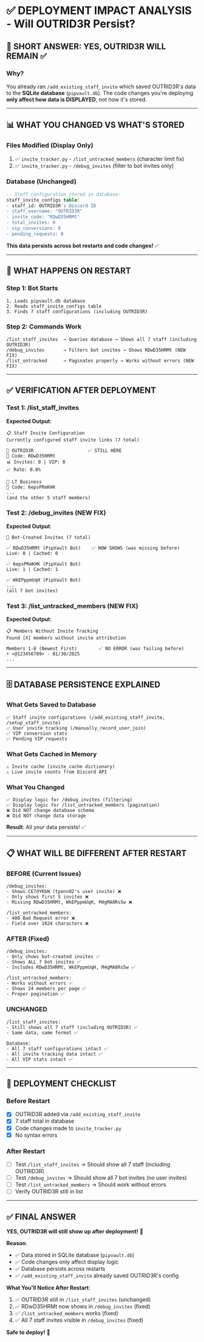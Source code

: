 # ✅ DEPLOYMENT IMPACT ANALYSIS - Will OUTRID3R Persist?

## 🎯 **SHORT ANSWER: YES, OUTRID3R WILL REMAIN** ✅

### **Why?**
You already ran `/add_existing_staff_invite` which saved OUTRID3R's data to the **SQLite database** (`pipvault.db`). The code changes you're deploying **only affect how data is DISPLAYED**, not how it's stored.

---

## 📊 **WHAT YOU CHANGED VS WHAT'S STORED**

### **Files Modified (Display Only)**
1. ✅ `invite_tracker.py` - `/list_untracked_members` (character limit fix)
2. ✅ `invite_tracker.py` - `/debug_invites` (filter to bot invites only)

### **Database (Unchanged)**
```sql
-- Staff configuration stored in database:
staff_invite_configs table:
- staff_id: OUTRID3R's Discord ID
- staff_username: "OUTRID3R"
- invite_code: "RDwD35HRMt"
- total_invites: 0
- vip_conversions: 0
- pending_requests: 0
```

**This data persists across bot restarts and code changes!** ✅

---

## 🔄 **WHAT HAPPENS ON RESTART**

### **Step 1: Bot Starts**
```
1. Loads pipvault.db database
2. Reads staff_invite_configs table
3. Finds 7 staff configurations (including OUTRID3R)
```

### **Step 2: Commands Work**
```
/list_staff_invites  → Queries database → Shows all 7 staff (including OUTRID3R)
/debug_invites       → Filters bot invites → Shows RDwD35HRMt (NEW FIX)
/list_untracked      → Paginates properly → Works without errors (NEW FIX)
```

---

## ✅ **VERIFICATION AFTER DEPLOYMENT**

### **Test 1: /list_staff_invites**
**Expected Output**:
```
📋 Staff Invite Configuration
Currently configured staff invite links (7 total)

👤 OUTRID3R                    ✅ STILL HERE
🔗 Code: RDwD35HRMt
📊 Invites: 0 | VIP: 0
📈 Rate: 0.0%

👤 LT Business
🔗 Code: 6epsPRmKHK
...
(and the other 5 staff members)
```

### **Test 2: /debug_invites (NEW FIX)**
**Expected Output**:
```
🤖 Bot-Created Invites (7 total)

✅ RDwD35HRMt (PipVault Bot)    ✅ NOW SHOWS (was missing before)
Live: 0 | Cached: 0

✅ 6epsPRmKHK (PipVault Bot)
Live: 1 | Cached: 1

✅ WkEPppmUqH (PipVault Bot)
...
(all 7 bot invites)
```

### **Test 3: /list_untracked_members (NEW FIX)**
**Expected Output**:
```
📋 Members Without Invite Tracking
Found [X] members without invite attribution

Members 1-8 (Newest First)        ✅ NO ERROR (was failing before)
• <@123456789> - 01/30/2025
...
```

---

## 🗄️ **DATABASE PERSISTENCE EXPLAINED**

### **What Gets Saved to Database**
```
✅ Staff invite configurations (/add_existing_staff_invite, /setup_staff_invite)
✅ User invite tracking (/manually_record_user_join)
✅ VIP conversion stats
✅ Pending VIP requests
```

### **What Gets Cached in Memory**
```
⚠️ Invite cache (invite_cache dictionary)
⚠️ Live invite counts from Discord API
```

### **What You Changed**
```
✅ Display logic for /debug_invites (filtering)
✅ Display logic for /list_untracked_members (pagination)
❌ Did NOT change database schema
❌ Did NOT change data storage
```

**Result**: All your data persists! ✅

---

## 📋 **WHAT WILL BE DIFFERENT AFTER RESTART**

### **BEFORE (Current Issues)**
```
/debug_invites:
- Shows CE7dYKbN (tpenn02's user invite) ❌
- Only shows first 5 invites ❌
- Missing RDwD35HRMt, WkEPppmUqH, M4gMA8Rs5w ❌

/list_untracked_members:
- 400 Bad Request error ❌
- Field over 1024 characters ❌
```

### **AFTER (Fixed)**
```
/debug_invites:
- Only shows bot-created invites ✅
- Shows ALL 7 bot invites ✅
- Includes RDwD35HRMt, WkEPppmUqH, M4gMA8Rs5w ✅

/list_untracked_members:
- Works without errors ✅
- Shows 24 members per page ✅
- Proper pagination ✅
```

### **UNCHANGED**
```
/list_staff_invites:
- Still shows all 7 staff (including OUTRID3R) ✅
- Same data, same format ✅

Database:
- All 7 staff configurations intact ✅
- All invite tracking data intact ✅
- All VIP stats intact ✅
```

---

## 🚀 **DEPLOYMENT CHECKLIST**

### **Before Restart**
- [x] OUTRID3R added via `/add_existing_staff_invite`
- [x] 7 staff total in database
- [x] Code changes made to `invite_tracker.py`
- [x] No syntax errors

### **After Restart**
- [ ] Test `/list_staff_invites` → Should show all 7 staff (including OUTRID3R)
- [ ] Test `/debug_invites` → Should show all 7 bot invites (no user invites)
- [ ] Test `/list_untracked_members` → Should work without errors
- [ ] Verify OUTRID3R still in list

---

## ✅ **FINAL ANSWER**

**YES, OUTRID3R will still show up after deployment!** 🎉

**Reason**: 
- ✅ Data stored in SQLite database (`pipvault.db`)
- ✅ Code changes only affect display logic
- ✅ Database persists across restarts
- ✅ `/add_existing_staff_invite` already saved OUTRID3R's config

**What You'll Notice After Restart**:
1. ✅ OUTRID3R still in `/list_staff_invites` (unchanged)
2. ✅ RDwD35HRMt now shows in `/debug_invites` (fixed)
3. ✅ `/list_untracked_members` works (fixed)
4. ✅ All 7 staff invites visible in `/debug_invites` (fixed)

**Safe to deploy!** 🚀
